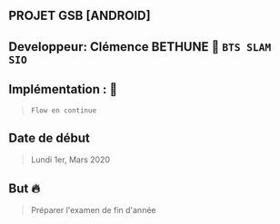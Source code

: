 ## PROJET GSB [ANDROID]


## Developpeur: Clémence BETHUNE :bug: `BTS SLAM SIO`


## Implémentation : :rocket:

> `Flow en continue`

## Date de début
> Lundi 1er, Mars 2020


## But :fire:

> Préparer l'examen de fin d'année



